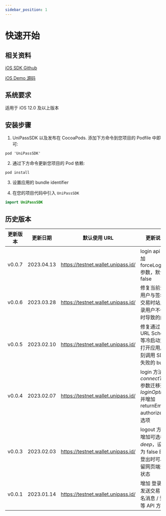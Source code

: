 ```yaml
---
sidebar_position: 1
---
```


# 快速开始

## 相关资料

[iOS SDK Github](https://github.com/UniPassID/UniPass-Swift-SDK)

[iOS Demo 源码](https://github.com/UniPassID/UniPass-Swift-SDK/tree/main/Example)

## 系统要求

适用于 iOS 12.0 及以上版本

## 安装步骤

1. UniPassSDK 以及发布在 CocoaPods. 添加下方命令到您项目的 Podfile 中即可:

```
pod 'UniPassSDK'
```

2. 通过下方命令更新您项目的 Pod 依赖:

```
pod install
```

3. 设置应用的 bundle identifier

4. 在您的项目代码中引入 `UniPassSDK`

```swift
import UniPassSDK
```

## 历史版本

| 更新版本 | 更新日期   | 默认使用 URL                       | 更新说明                                                                                  |
| -------- | ---------- | ---------------------------------- | ----------------------------------------------------------------------------------------- |
| v0.0.7   | 2023.04.13     | https://testnet.wallet.unipass.id/ | login api 添加 forceLogin 参数，默认为 false |
| v0.0.6   | 2023.03.28     | https://testnet.wallet.unipass.id/ | 修复当前登录用户与签名/交易时站点登录用户不一致时导致的问题       |
| v0.0.5   | 2023.02.10 | https://testnet.wallet.unipass.id/ | 修复通过 URL Scheme 等冷启动方式打开应用后立刻调用 SDK 失败的 bug                         |
| v0.0.4   | 2023.02.07 | https://testnet.wallet.unipass.id/ | login 方法将 _connectType_ 参数迁移到 _loginOption_, 并增加 returnEmail, authorize 等选项 |
| v0.0.3   | 2023.02.03 | https://testnet.wallet.unipass.id/ | logout 方法增加可选参数 _deep_，设置为 false 时，登出时可以保留网页端登陆状态             |
| v0.0.1   | 2023.01.14 | https://testnet.wallet.unipass.id/ | 增加 登录 / 发送交易 / 签名消息 / 登出 等 API 方法                                        |
